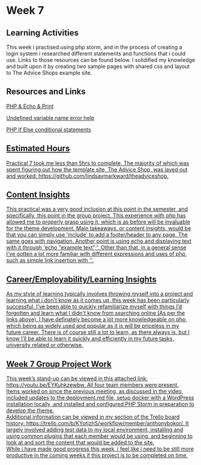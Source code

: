 <h1>Week 7</h1>
<h2>Learning Activities</h2>
<p>This week i practised using php storm, and in the process of creating a login system i researched different statements and functions that i could use. Links to those resources can be found below. I solidified my knowledge and built upon it by creating two sample pages with shared css and layout to The Advice Shops example site.
</p>

<h2>Resources and Links</h2>
<p><a href="https://www.pixemweb.com/php/php-echo-print/">PHP & Echo & Print</p>
<p><a href="https://stackoverflow.com/questions/37625889/undefined-variable-name-php">Undefined variable name error help</p>
<p><a href="https://www.youtube.com/watch?v=fNE8cqWaZnY">PHP If Else conditional statements</p>

<h2>Estimated Hours</h2>
<p>Practical 7 took me less than 5hrs to complete. The majority of which was spent figuring out how the template site, The Advice Shop, was layed out and worked: https://github.com/lindsaymarkward/theadviceshop.</p>

<h2>Content Insights</h2>
<p>This practical was a very good inclusion at this point in the semester, and specifically, this point in the group project. This experience with php has allowed me to properly grasp using it, which is as before will be invaluable for the theme development. Main takeaways, or content insights, would be that you can simply use 'include' to add a footer/header to any page. The same goes with navigation. Another point is using echo and displaying text with it through 'echo "example text";'. Other than that, in a general sense I’ve gotten a lot more familiar with different expressions and uses of php, such as simple link insertion with '<a href="">'.
</p>

<h2>Career/Employability/Learning Insights</h2>
<p>As my style of learning typically involves throwing myself into a project and learning what i don't know as it comes up, this week has been particularly successful. I've been able to quickly refamiliarize myself with things I’d forgotten and learn what I didn't know from searching online (As per the links above). I have definately become a lot more knowledgeable on php, which being as widely used and popular as it is will be priceless in my future career. There is of course still a lot to learn, as there always is, but I know I’ll be able to learn it quickly and efficiently in my future tasks, university related or otherwise.
</p>

<h2>Week 7 Group Project Work</h2>
This week’s stand-up can be viewed in this attached link: https://youtu.be/EYKuhkzewbw. All four team members were present.<br>
Items worked on since the previous meeting, as discussed in the video, included updates to the deployment.md file, setup docker with a WordPress installation locally, and installed and configured PHP Storm in preparation to develop the theme.<br>
Additional information can be viewed in my section of the Trello board history: https://trello.com/b/KYotjzhS/workflow/member/anthonybokor/. It largely involved adding test data to my local environment, installing and using common plugins that each member would be using, and beginning to look at and sort the content that would be added to the site.<br>
While i have made good progress this week, i feel like i need to be still more productive in the coming weeks if this project is to be completed on time.


